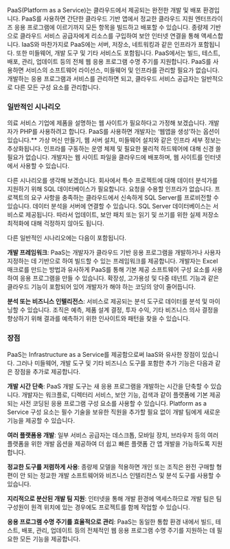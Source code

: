 PaaS(Platform as a Service)는 클라우드에서 제공되는 완전한 개발 및 배포 환경입니다. PaaS를 사용하면 간단한 클라우드 기반 앱에서 정교한 클라우드 지원 엔터프라이즈 응용 프로그램에 이르기까지 모든 항목을 빌드하고 배포할 수 있습니다. 종량제 기반으로 클라우드 서비스 공급자에게 리소스를 구입하여 보안 인터넷 연결을 통해 액세스합니다. IaaS와 마찬가지로 PaaS에는 서버, 저장소, 네트워킹과 같은 인프라가 포함됩니다. 또한 미들웨어, 개발 도구 및 기타 서비스도 포함됩니다. PaaS에서는 빌드, 테스트, 배포, 관리, 업데이트 등의 전체 웹 응용 프로그램 수명 주기를 지원합니다. PaaS를 사용하면 서비스의 소프트웨어 라이선스, 미들웨어 및 인프라를 관리할 필요가 없습니다. 개발하는 응용 프로그램과 서비스를 관리하면 되고, 클라우드 서비스 공급자는 일반적으로 다른 모든 구성 요소를 관리합니다.

### <a name="common-scenarios"></a>일반적인 시나리오

의료 서비스 기업에 제품을 설명하는 웹 사이트가 필요하다고 가정해 보겠습니다. 개발자가 PHP를 사용하려고 합니다. PaaS를 사용하면 개발자는 ‘웹앱을 생성’하는 옵션이 있습니다.** 가상 머신 만들기, 웹 서버 설치, 미들웨어 설치와 같은 인프라 세부 정보는 추상화됩니다. 인프라를 구동하는 운영 체제 및 필요한 물리적 하드웨어에 대해 신경 쓸 필요가 없습니다. 개발자는 웹 사이트 파일을 클라우드에 배포하며, 웹 사이트를 인터넷에서 사용할 수 있습니다.

다른 시나리오를 생각해 보겠습니다. 회사에서 특수 프로젝트에 대해 데이터 분석가를 지원하기 위해 SQL 데이터베이스가 필요합니다. 요청을 수용할 인프라가 없습니다. 프로젝트의 요구 사항을 충족하는 클라우드에서 신속하게 SQL Server를 프로비전할 수 있습니다. 데이터 분석을 서버에 연결할 수 있습니다. SQL Server 데이터베이스는 서비스로 제공됩니다. 따라서 업데이트, 보안 패치 또는 읽기 및 쓰기를 위한 실제 저장소 최적화에 대해 걱정하지 않아도 됩니다.

다른 일반적인 시나리오에는 다음이 포함됩니다.

**개발 프레임워크**: PaaS는 개발자가 클라우드 기반 응용 프로그램을 개발하거나 사용자 지정하는 데 기반으로 하여 빌드할 수 있는 프레임워크를 제공합니다. 개발자는 Excel 매크로를 만드는 방법과 유사하게 PaaS를 통해 기본 제공 소프트웨어 구성 요소를 사용하여 응용 프로그램을 만들 수 있습니다. 확장성, 고가용성 및 다중 테넌트 기능과 같은 클라우드 기능이 포함되어 있어 개발자가 해야 하는 코딩의 양이 줄어듭니다.

**분석 또는 비즈니스 인텔리전스**: 서비스로 제공되는 분석 도구로 데이터를 분석 및 마이닝할 수 있습니다. 조직은 예측, 제품 설계 결정, 투자 수익, 기타 비즈니스 의사 결정을 향상하기 위해 결과를 예측하기 위한 인사이트와 패턴을 찾을 수 있습니다.

### <a name="advantages"></a>장점

PaaS는 Infrastructure as a Service를 제공함으로써 IaaS와 유사한 장점이 있습니다. 그러나 미들웨어, 개발 도구 및 기타 비즈니스 도구를 포함한 추가 기능은 다음과 같은 장점을 추가로 제공합니다.

**개발 시간 단축**: PaaS 개발 도구는 새 응용 프로그램을 개발하는 시간을 단축할 수 있습니다. 개발자는 워크플로, 디렉터리 서비스, 보안 기능, 검색과 같이 플랫폼에 기본 제공되는 사전 코딩된 응용 프로그램 구성 요소를 사용할 수 있습니다. Platform as a Service 구성 요소는 필수 기술을 보유한 직원을 추가할 필요 없이 개발 팀에게 새로운 기능을 제공할 수 있습니다.

**여러 플랫폼용 개발**: 일부 서비스 공급자는 데스크톱, 모바일 장치, 브라우저 등의 여러 플랫폼을 위한 개발 옵션을 제공하여 더 쉽고 빠른 플랫폼 간 앱 개발을 가능하도록 지원합니다.

**정교한 도구를 저렴하게 사용**: 종량제 모델을 적용하면 개인 또는 조직은 완전 구매할 형편이 안 되는 정교한 개발 소프트웨어와 비즈니스 인텔리전스 및 분석 도구를 사용할 수 있습니다.

**지리적으로 분산된 개발 팀 지원**: 인터넷을 통해 개발 환경에 액세스하므로 개발 팀은 팀 구성원이 원격 위치에 있는 경우에도 프로젝트를 함께 작업할 수 있습니다.

**응용 프로그램 수명 주기를 효율적으로 관리**: PaaS는 동일한 통합 환경 내에서 빌드, 테스트, 배포, 관리, 업데이트 등의 전체적인 웹 응용 프로그램 수명 주기를 지원하는 데 필요한 모든 기능을 제공합니다.
